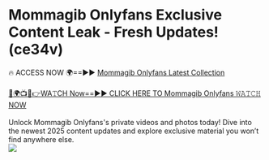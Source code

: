 # Mommagib Onlyfans Exclusive Content Leak - Fresh Updates! (ce34v)

🔥 ACCESS NOW 🌍==►► <a href="https://tinyurl.com/kvy9nzfs" rel="nofollow">Mommagib Onlyfans Latest Collection</a>
<br><br>
[🔴🌍📺📱👉WA𝚃CH Now==►► CLICK HERE TO Mommagib Onlyfans 𝚆𝙰𝚃𝙲𝙷 NOW](https://tinyurl.com/kvy9nzfs)
<br><br>
Unlock Mommagib Onlyfans's private videos and photos today! Dive into the newest 2025 content updates and explore exclusive material you won’t find anywhere else.
<br>
<a href="https://tinyurl.com/kvy9nzfs" rel="nofollow" data-target="animated-image.originalLink"><img src="https://camo.githubusercontent.com/8a4f000d20f83aca3bf7ec5f350d767afa0574a8a352519fd8cfa583a6f93a33/68747470733a2f2f692e696d6775722e636f6d2f644a486b345a712e676966" data-canonical-src="https://i.imgur.com/dJHk4Zq.gif" style="max-width: 100%; display: inline-block;" data-target="animated-image.originalImage"></a>
<br>

